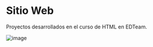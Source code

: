 # Sitio Web

Proyectos desarrollados en el curso de HTML en EDTeam.

![image](https://github.com/user-attachments/assets/765cbe9d-3699-43e8-95fd-81519b00a623)
